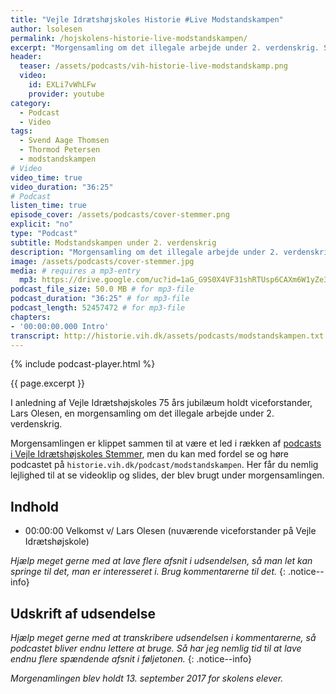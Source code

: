 ```yaml
---
title: "Vejle Idrætshøjskoles Historie #Live Modstandskampen"
author: lsolesen
permalink: /hojskolens-historie-live-modstandskampen/
excerpt: "Morgensamling om det illegale arbejde under 2. verdenskrig. Se bl.a. nogle klip skolens grundlægger, Svend Aage Thomsen, har filmet under krigen."
header:
  teaser: /assets/podcasts/vih-historie-live-modstandskamp.png
  video:
    id: EXLi7vWhLFw
    provider: youtube
category:
  - Podcast
  - Video
tags:
  - Svend Aage Thomsen
  - Thormod Petersen
  - modstandskampen
# Video
video_time: true
video_duration: "36:25"
# Podcast
listen_time: true
episode_cover: /assets/podcasts/cover-stemmer.png
explicit: "no"
type: "Podcast"
subtitle: Modstandskampen under 2. verdenskrig
description: "Morgensamling om det illegale arbejde under 2. verdenskrig. Se bl.a. nogle klip skolens grundlægger, Svend Aage Thomsen, har filmet under krigen."
image: /assets/podcasts/cover-stemmer.jpg
media: # requires a mp3-entry
  mp3: https://drive.google.com/uc?id=1aG_G9S0X4VF31shRTUsp6CAXm6W1yZe3
podcast_file_size: 50.0 MB # for mp3-file
podcast_duration: "36:25" # for mp3-file
podcast_length: 52457472 # for mp3-file
chapters:
- '00:00:00.000 Intro'
transcript: http://historie.vih.dk/assets/podcasts/modstandskampen.txt
---
```


{% include podcast-player.html %}

{{ page.excerpt }}

I anledning af Vejle Idrætshøjskoles 75 års jubilæum holdt viceforstander, Lars Olesen, en morgensamling om det illegale arbejde under 2. verdenskrig.

Morgensamlingen er klippet sammen til at være et led i rækken af [podcasts i Vejle Idrætshøjskoles Stemmer](/hojskolens-historie-live-modstandskampen/), men du kan med fordel se og høre podcastet på `historie.vih.dk/podcast/modstandskampen`. Her får du nemlig lejlighed til at se videoklip og slides, der blev brugt under morgensamlingen. 

## Indhold

- 00:00:00 Velkomst v/ Lars Olesen (nuværende viceforstander på Vejle Idrætshøjskole)

_Hjælp meget gerne med at lave flere afsnit i udsendelsen, så man let kan springe til det, man er interesseret i. Brug kommentarerne til det._
{: .notice--info}

## Udskrift af udsendelse

_Hjælp meget gerne med at transkribere udsendelsen i kommentarerne, så podcastet bliver endnu lettere at bruge. Så har jeg nemlig tid til at lave endnu flere spændende afsnit i føljetonen._
{: .notice--info}

_Morgenamlingen blev holdt 13. september 2017 for skolens elever._
